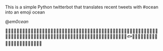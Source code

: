 This is a simple Python twitterbot that translates recent tweets with #ocean into an emoji ocean

@_em0cean_

🌊🌊🐬🌊🌊🌊🌊🌊🌊🌊🌊🌊🌊🌊🐙🌊🌊🌊🌊🌊🌊🌊🌊🌊🐡🌊🌊🌊🌊🌊🌊🌊🌊🐋🌊🌊🌊🌊🌊🌊🌊🌊🌊🌊🌊🌊🌊🌊🌊🐡🌊🌊🌊🌊🌊🌊🌊🌊🌊🌊🌊🌊🌊🌊🌊🐠🌊🌊🌊🌊🌊🌊🌊🐋🌊🌊🌊🌊🌊🌊🌊🌊🌊🌊🌊🌊🐠🌊🌊🌊🌊🌊🌊🌊🌊🌊🌊🐟🌊🌊🌊🌊🌊🌊🌊🐠🌊🌊🌊🌊🌊🌊🌊🌊🌊🌊🌊🌊🌊🌊

